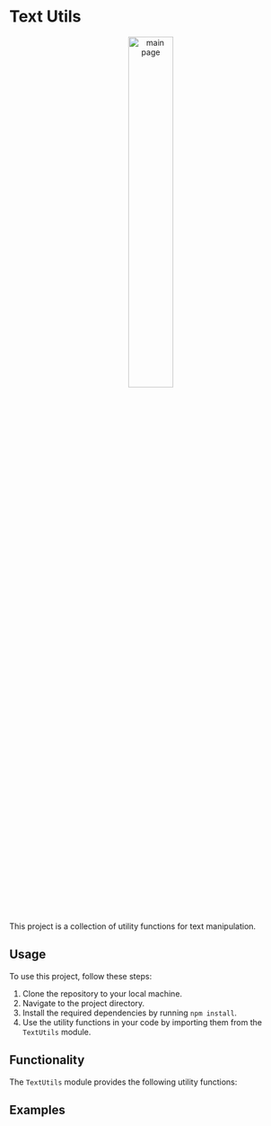 # Text Utils

<p align="center">
<img width="40%" src="https://github.com/scienmanas/TextUtils/assets/99756067/323bd04c-b7dd-47aa-9a8e-661d817b03e4" alt="main page"> 
</p>


This project is a collection of utility functions for text manipulation.

## Usage

To use this project, follow these steps:

1. Clone the repository to your local machine.
2. Navigate to the project directory.
3. Install the required dependencies by running `npm install`.
4. Use the utility functions in your code by importing them from the `TextUtils` module.

## Functionality

The `TextUtils` module provides the following utility functions:



## Examples


